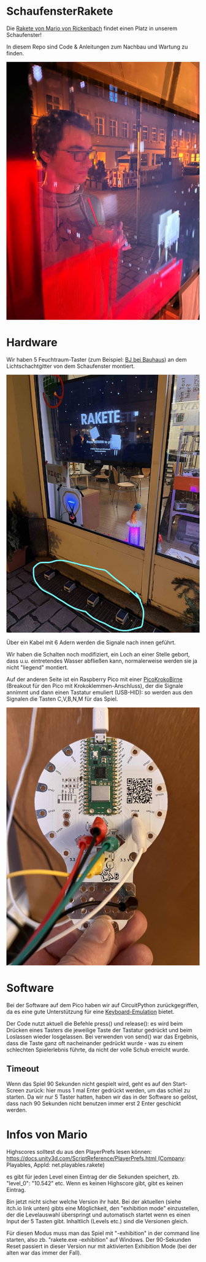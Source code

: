 # SchaufensterRakete

Die [Rakete von Mario von Rickenbach](https://mariov.ch/project/rakete) findet einen Platz in unserem Schaufenster!

In diesem Repo sind Code & Anleitungen zum Nachbau und Wartung zu finden.



![Begeisterter Raketen-Pilot](pictures/Schaufenster1.jpg)

# Hardware

Wir haben 5 Feuchtraum-Taster (zum Beispiel: [BJ bei Bauhaus](https://www.bauhaus.info/feuchtraum-steckdosen-feuchtraum-schalter/busch-jaeger-ocean-taster/p/12241166)) an dem Lichtschachtgitter von dem Schaufenster montiert.


![Montage der Taster](pictures/Schaufenster3.jpeg)

Über ein Kabel mit 6 Adern werden die Signale nach innen geführt. 

Wir haben die Schalten noch modifiziert, ein Loch an einer Stelle gebort, dass u.u. eintretendes Wasser abfließen kann, normalerweise werden sie ja nicht "liegend" montiert.

Auf der anderen Seite ist ein Raspberry Pico mit einer [PicoKrokoBirne](https://github.com/KidsLabDe/PicoKrokoBirne/) (Breakout für den Pico mit Krokoklemmen-Anschluss), der die Signale annimmt und dann einen Tastatur emuliert (USB-HID): so werden aus den Signalen die Tasten C,V,B,N,M für das Spiel.

![Anschlüsse der Schalter](pictures/PicoAnschluesse.jpeg)


# Software

Bei der Software auf dem Pico haben wir auf CircuitPython zurückgegriffen, da es eine gute Unterstützung für eine [Keyboard-Emulation](https://docs.circuitpython.org/projects/hid/en/latest/) bietet.

Der Code nutzt aktuell die Befehle press() und release(): es wird beim Drücken eines Tasters die jeweilige Taste der Tastatur gedrückt und beim Loslassen wieder losgelassen. Bei verwenden von send() war das Ergebnis, dass die Taste ganz oft nacheinander gedrückt wurde - was zu einem schlechten Spielerlebnis führte, da nicht der volle Schub erreicht wurde.

## Timeout

Wenn das Spiel 90 Sekunden nicht gespielt wird, geht es auf den Start-Screen zurück: hier muss 1 mal Enter gedrückt werden, um das schiel zu starten. Da wir nur 5 Taster hatten, haben wir das in der Software so gelöst, dass nach 90 Sekunden nicht benutzen immer erst 2 Enter geschickt werden.


# Infos von Mario

Highscores solltest du aus den PlayerPrefs lesen können:
https://docs.unity3d.com/ScriptReference/PlayerPrefs.html (Company: Playables, AppId: net.playables.rakete)

es gibt für jeden Level einen Eintrag der die Sekunden speichert, zb. "level_0": "10.542" etc. Wenn es keinen Highscore gibt, gibt es keinen Eintrag.

Bin jetzt nicht sicher welche Version ihr habt. Bei der aktuellen (siehe itch.io link unten) gibts eine Möglichkeit, den "exhibition mode" einzustellen, der die Levelauswahl überspringt und automatisch startet wenn es einen Input der 5 Tasten gibt. Inhaltlich (Levels etc.) sind die Versionen gleich.

Für diesen Modus muss man das Spiel mit "-exhibition" in der command line starten, also zb. "rakete.exe -exhibition" auf Windows. Der 90-Sekunden Reset passiert in dieser Version nur mit aktivierten Exhibition Mode (bei der alten war das immer der Fall).

